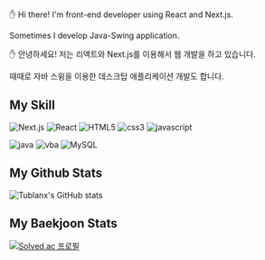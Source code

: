 ✋ Hi there! I'm front-end developer using React and Next.js.

Sometimes I develop Java-Swing application.

✋ 안녕하세요! 저는 리액트와 Next.js를 이용해서 웹 개발을 하고 있습니다.

때때로 자바 스윙을 이용한 데스크탑 애플리케이션 개발도 합니다.

## My Skill
<img alt="Next.js" src ="https://img.shields.io/badge/Next.js-000000.svg?&style=for-the-badge&logo=Next.js&logoColor=white"/>  <img alt="React" src ="https://img.shields.io/badge/React-ffffff.svg?&style=for-the-badge&logo=React&logoColor=blue"/>  <img alt="HTML5" src ="https://img.shields.io/badge/HTML5-E34F26?style=for-the-badge&logo=html5&logoColor=white"/>  <img alt="css3" src="https://img.shields.io/badge/CSS3-1572B6?style=for-the-badge&logo=css3&logoColor=white"/>  <img alt="javascript" src="https://img.shields.io/badge/JavaScript-323330?style=for-the-badge&logo=javascript&logoColor=F7DF1E"/>

<img alt="java" src="https://img.shields.io/badge/Java-ED8B00?style=for-the-badge&logo=java&logoColor=white"/>  <img alt="vba" src="https://img.shields.io/badge/vba-217346?style=for-the-badge&logo=microsoft-excel&logoColor=white"/>  <img alt="MySQL" src="https://img.shields.io/badge/MySQL-00000F?style=for-the-badge&logo=mysql&logoColor=white"/>

## My Github Stats
![Tublanx's GitHub stats](https://github-readme-stats.vercel.app/api?username=Tublanx&show_icons=true&theme=jolly)

## My Baekjoon Stats
[![Solved.ac
프로필](http://mazassumnida.wtf/api/v2/generate_badge?boj=rlgus0823)](https://solved.ac/rlgus0823)
